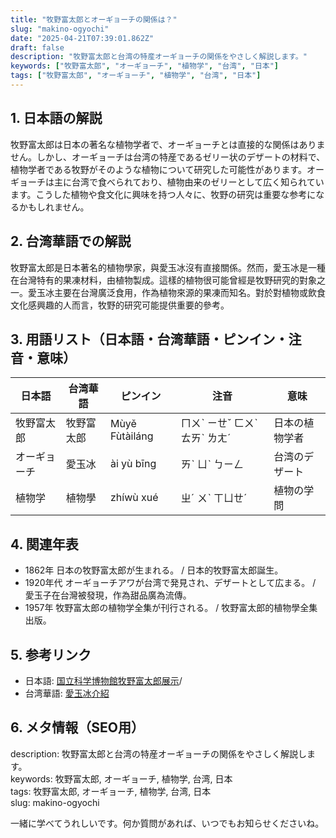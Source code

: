 ```yaml
---
title: "牧野富太郎とオーギョーチの関係は？"
slug: "makino-ogyochi"
date: "2025-04-21T07:39:01.862Z"
draft: false
description: "牧野富太郎と台湾の特産オーギョーチの関係をやさしく解説します。"
keywords: ["牧野富太郎", "オーギョーチ", "植物学", "台湾", "日本"]
tags: ["牧野富太郎", "オーギョーチ", "植物学", "台湾", "日本"]
---
```


## 1. 日本語の解説  
牧野富太郎は日本の著名な植物学者で、オーギョーチとは直接的な関係はありません。しかし、オーギョーチは台湾の特産であるゼリー状のデザートの材料で、植物学者である牧野がそのような植物について研究した可能性があります。オーギョーチは主に台湾で食べられており、植物由来のゼリーとして広く知られています。こうした植物や食文化に興味を持つ人々に、牧野の研究は重要な参考になるかもしれません。

## 2. 台湾華語での解説  
牧野富太郎是日本著名的植物學家，與愛玉冰沒有直接關係。然而，愛玉冰是一種在台灣特有的果凍材料，由植物製成。這樣的植物很可能曾經是牧野研究的對象之一。愛玉冰主要在台灣廣泛食用，作為植物來源的果凍而知名。對於對植物或飲食文化感興趣的人而言，牧野的研究可能提供重要的參考。

## 3. 用語リスト（日本語・台湾華語・ピンイン・注音・意味）  
| 日本語     | 台湾華語    | ピンイン     | 注音     | 意味              |
|------------|------------|------------|--------|-------------------|
| 牧野富太郎 | 牧野富太郎 | Mùyě Fùtàiláng | ㄇㄨˋ ㄧㄝˇ ㄈㄨˋ ㄊㄞˋ ㄌㄤˊ | 日本の植物学者   |
| オーギョーチ | 愛玉冰     | ài yù bīng   | ㄞˋ ㄩˋ ㄅㄧㄥ   | 台湾のデザート   |
| 植物学     | 植物學    | zhíwù xué   | ㄓˊ ㄨˋ ㄒㄩㄝˊ | 植物の学問       |

## 4. 関連年表  
- 1862年 日本の牧野富太郎が生まれる。 / 日本的牧野富太郎誕生。  
- 1920年代 オーギョーチアワが台湾で発見され、デザートとして広まる。 / 愛玉子在台灣被發現，作為甜品廣為流傳。  
- 1957年 牧野富太郎の植物学全集が刊行される。 / 牧野富太郎的植物學全集出版。  

## 5. 参考リンク  
- 日本語: [国立科学博物館牧野富太郎展示](https://www.kahaku.go.jp)/  
- 台湾華語: [愛玉冰介紹](https://www.taiwan.net.tw)

## 6. メタ情報（SEO用）  
description: 牧野富太郎と台湾の特産オーギョーチの関係をやさしく解説します。  
keywords: 牧野富太郎, オーギョーチ, 植物学, 台湾, 日本  
tags: 牧野富太郎, オーギョーチ, 植物学, 台湾, 日本  
slug: makino-ogyochi

一緒に学べてうれしいです。何か質問があれば、いつでもお知らせくださいね。